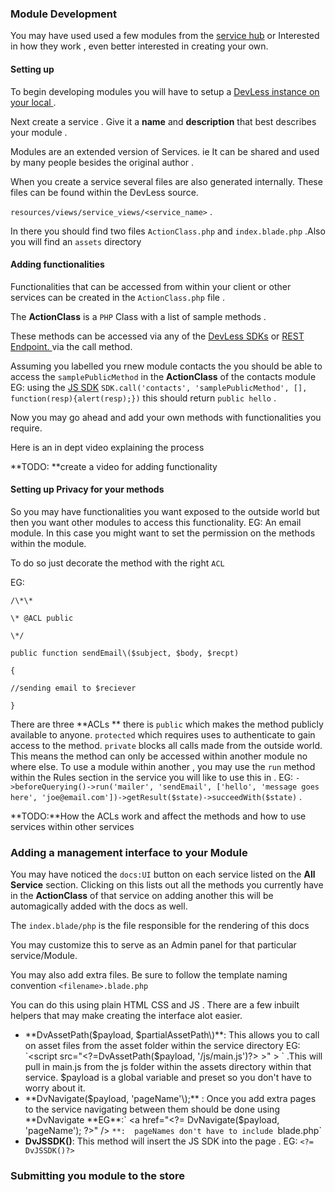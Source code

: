 ### Module Development

You may have used used a few modules from the [service hub](/using_services.md)  or Interested in how they work , even better interested in creating your own.

#### Setting up

To begin developing modules you will have to setup a [DevLess instance on your local ](/dev-setup.md).

Next create a service . Give it a **name** and **description** that best describes your module .

Modules are an extended version of Services. ie It can be shared and used by many people besides  the original author .

When you create a service several files are also generated internally. These files can be found within the DevLess source.

`resources/views/service_views/<service_name>` .

In there you should find two files `ActionClass.php` and `index.blade.php` .Also you will find an `assets` directory

#### Adding functionalities

Functionalities that can be accessed from within your client or other services can be created in the `ActionClass.php` file .

The **ActionClass**  is a `PHP` Class with a list of sample methods .

These methods can be accessed via any of the [DevLess SDKs](/sdks.md) or [REST Endpoint. ](/http_api.md)   via  the call method.

Assuming you labelled you rnew module contacts the you should be able to access the `samplePublicMethod` in the **ActionClass** of the contacts module EG: using the  [JS SDK](/sdks.md)     `SDK.call('contacts', 'samplePublicMethod', [], function(resp){alert(resp);})` this should return `public hello`  .

Now you may go ahead and add your own methods with functionalities you require.

Here is an in dept video explaining the  process

**TODO: **create a video for adding functionality

#### Setting up Privacy for your methods

So you may have functionalities you want exposed to the outside world but then you want other modules to access this functionality. EG: An email module.  In this case you might want to set the permission on the methods within the module.

To do so just decorate the method with the right `ACL`

EG:

```
/\*\*

\* @ACL public

\*/

public function sendEmail\($subject, $body, $recpt)

{

//sending email to $reciever

}
```

There are three **ACLs ** there is `public` which makes the method publicly available to anyone. `protected` which requires uses to authenticate to gain access to the method. `private` blocks all calls made from the outside world. This means the method can only be accessed within another module  no where else.  To use  a module within another , you may use the `run` method within the   Rules section in the  service you will like to use this in . EG: `->beforeQuerying()->run('mailer', 'sendEmail', ['hello', 'message goes here', 'joe@email.com'])->getResult($state)->succeedWith($state)` .

**TODO:**How the ACLs work and affect the methods and how to use services within other services

### **Adding a management interface  to your Module**

You may have noticed the `docs:UI` button on each service listed on the **All Service** section. Clicking on this lists out all the methods you currently have in the **ActionClass** of that service on adding another this will be automagically added with the docs as well.

The `index.blade/php` is the file responsible for the rendering of this docs

You may customize this to serve as an Admin panel for that particular service/Module.

You may also add extra files. Be sure to follow the template naming convention `<filename>.blade.php`

You can do this using plain HTML CSS and JS . There are a few inbuilt helpers that may make creating the interface alot easier. 

* **DvAssetPath\($payload, $partialAssetPath\)**: This allows you to call on asset files from the asset folder within the service directory EG:  `<script src="<?=DvAssetPath($payload, '/js/main.js')?> >"  ></script> ` .This will pull in main.js from the js folder within the assets directory within that service. $payload is a global variable and preset so you don't have to worry about it. 
*   **DvNavigate\($payload, 'pageName'\);** : Once you add extra pages to the service navigating between them should be done using **DvNavigate **EG**:` <a href="<?= DvNavigate($payload, 'pageName'); ?>" /> `**:  pageNames don't have to include `blade.php`
* **DvJSSDK\(\)**: This method will insert the JS SDK into the page . EG: `<?= DvJSSDK()?> `

### Submitting you module to the store




